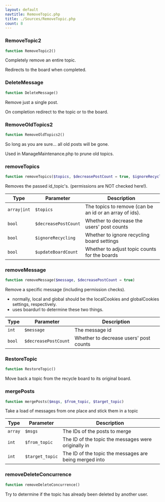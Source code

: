 ```yaml
---
layout: default
navtitle: RemoveTopic.php
title: ./Sources/RemoveTopic.php
count: 8
---
```


### RemoveTopic2

```php
function RemoveTopic2()
```
Completely remove an entire topic.

Redirects to the board when completed.

### DeleteMessage

```php
function DeleteMessage()
```
Remove just a single post.

On completion redirect to the topic or to the board.

### RemoveOldTopics2

```php
function RemoveOldTopics2()
```
So long as you are sure... all old posts will be gone.

Used in ManageMaintenance.php to prune old topics.

### removeTopics

```php
function removeTopics($topics, $decreasePostCount = true, $ignoreRecycling = false, $updateBoardCount = true)
```
Removes the passed id_topic's. (permissions are NOT checked here!).



Type|Parameter|Description
---|---|---
`array\|int`|`$topics`|The topics to remove (can be an id or an array of ids).
`bool`|`$decreasePostCount`|Whether to decrease the users' post counts
`bool`|`$ignoreRecycling`|Whether to ignore recycling board settings
`bool`|`$updateBoardCount`|Whether to adjust topic counts for the boards

### removeMessage

```php
function removeMessage($message, $decreasePostCount = true)
```
Remove a specific message (including permission checks).

- normally, local and global should be the localCookies and globalCookies settings, respectively.
- uses boardurl to determine these two things.

Type|Parameter|Description
---|---|---
`int`|`$message`|The message id
`bool`|`$decreasePostCount`|Whether to decrease users' post counts

### RestoreTopic

```php
function RestoreTopic()
```
Move back a topic from the recycle board to its original board.



### mergePosts

```php
function mergePosts($msgs, $from_topic, $target_topic)
```
Take a load of messages from one place and stick them in a topic



Type|Parameter|Description
---|---|---
`array`|`$msgs`|The IDs of the posts to merge
`int`|`$from_topic`|The ID of the topic the messages were originally in
`int`|`$target_topic`|The ID of the topic the messages are being merged into

### removeDeleteConcurrence

```php
function removeDeleteConcurrence()
```
Try to determine if the topic has already been deleted by another user.



